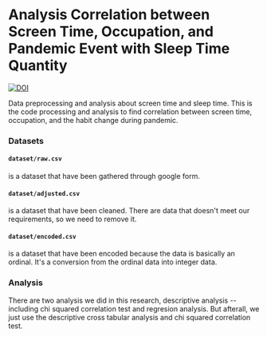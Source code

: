 # Analysis Correlation between Screen Time, Occupation, and Pandemic Event with Sleep Time Quantity


[![DOI](https://zenodo.org/badge/308826563.svg)](https://zenodo.org/badge/latestdoi/308826563)


Data preprocessing and analysis about screen time and sleep time. 
This is the code processing and analysis to find correlation between screen time, occupation, and the habit change during pandemic.

### Datasets
#### `dataset/raw.csv` 
is a dataset that have been gathered through google form.

#### `dataset/adjusted.csv` 
is a dataset that have been cleaned. There are data that doesn't meet our requirements, so we need to remove it. 

#### `dataset/encoded.csv` 
is a dataset that have been encoded because the data is basically an ordinal. It's a conversion from the ordinal data into integer data.


###  Analysis
There are two analysis we did in this research, descriptive analysis -- including chi squared correlation test and regresion analysis. 
But afterall, we just use the descriptive cross tabular analysis and chi squared correlation test.
